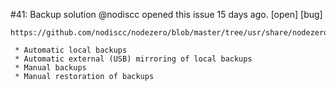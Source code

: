 #41: Backup solution
@nodiscc opened this issue 15 days ago.  [open] 
[bug]

    https://github.com/nodiscc/nodezero/blob/master/tree/usr/share/nodezero/functions.sh#L123
    
     * Automatic local backups
     * Automatic external (USB) mirroring of local backups
     * Manual backups
     * Manual restoration of backups


